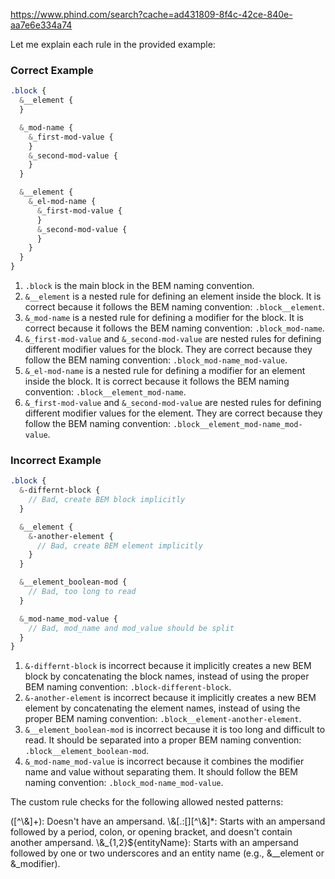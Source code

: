 https://www.phind.com/search?cache=ad431809-8f4c-42ce-840e-aa7e6e334a74

Let me explain each rule in the provided example:

### Correct Example

```scss
.block {
  &__element {
  }

  &_mod-name {
    &_first-mod-value {
    }
    &_second-mod-value {
    }
  }

  &__element {
    &_el-mod-name {
      &_first-mod-value {
      }
      &_second-mod-value {
      }
    }
  }
}
```

1. `.block` is the main block in the BEM naming convention.
2. `&__element` is a nested rule for defining an element inside the block. It is correct because it follows the BEM naming convention: `.block__element`.
3. `&_mod-name` is a nested rule for defining a modifier for the block. It is correct because it follows the BEM naming convention: `.block_mod-name`.
4. `&_first-mod-value` and `&_second-mod-value` are nested rules for defining different modifier values for the block. They are correct because they follow the BEM naming convention: `.block_mod-name_mod-value`.
5. `&_el-mod-name` is a nested rule for defining a modifier for an element inside the block. It is correct because it follows the BEM naming convention: `.block__element_mod-name`.
6. `&_first-mod-value` and `&_second-mod-value` are nested rules for defining different modifier values for the element. They are correct because they follow the BEM naming convention: `.block__element_mod-name_mod-value`.

### Incorrect Example

```scss
.block {
  &-differnt-block {
    // Bad, create BEM block implicitly
  }

  &__element {
    &-another-element {
      // Bad, create BEM element implicitly
    }
  }

  &__element_boolean-mod {
    // Bad, too long to read
  }

  &_mod-name_mod-value {
    // Bad, mod_name and mod_value should be split
  }
}
```

1. `&-differnt-block` is incorrect because it implicitly creates a new BEM block by concatenating the block names, instead of using the proper BEM naming convention: `.block-different-block`.
2. `&-another-element` is incorrect because it implicitly creates a new BEM element by concatenating the element names, instead of using the proper BEM naming convention: `.block__element-another-element`.
3. `&__element_boolean-mod` is incorrect because it is too long and difficult to read. It should be separated into a proper BEM naming convention: `.block__element_boolean-mod`.
4. `&_mod-name_mod-value` is incorrect because it combines the modifier name and value without separating them. It should follow the BEM naming convention: `.block_mod-name_mod-value`.

The custom rule checks for the following allowed nested patterns:

([^\\&]+): Doesn't have an ampersand.
\\&[.:[][^\\&]\*: Starts with an ampersand followed by a period, colon, or opening bracket, and doesn't contain another ampersand.
\\&\_{1,2}${entityName}: Starts with an ampersand followed by one or two underscores and an entity name (e.g., &\_\_element or &\_modifier).
